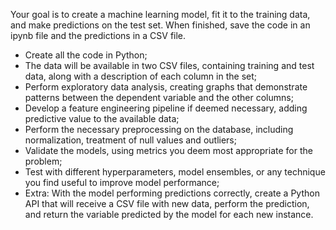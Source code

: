 Your goal is to create a machine learning model, fit it to the training data, and
make predictions on the test set. When finished, save the code in an ipynb file and
the predictions in a CSV file.

- Create all the code in Python;
- The data will be available in two CSV files, containing training and
test data, along with a description of each column in the set;
- Perform exploratory data analysis, creating graphs that demonstrate patterns
between the dependent variable and the other columns;
- Develop a feature engineering pipeline if deemed necessary,
adding predictive value to the available data;
- Perform the necessary preprocessing on the database, including
normalization, treatment of null values ​​and outliers;
- Validate the models, using metrics you deem most appropriate for
the problem;
- Test with different hyperparameters, model ensembles, or any technique you find useful to improve model performance;
- Extra: With the model performing predictions correctly, create a Python API
that will receive a CSV file with new data, perform the prediction, and return the
variable predicted by the model for each new instance.
